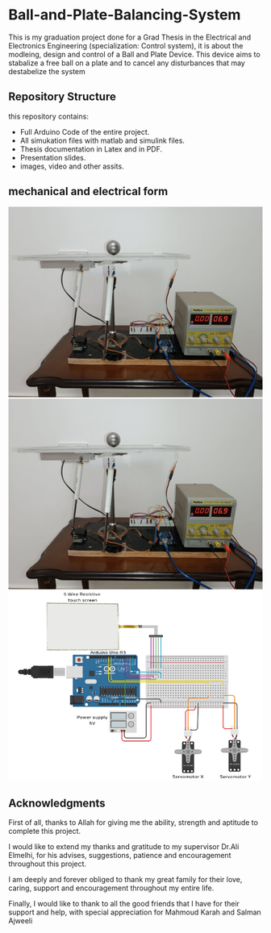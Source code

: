 # Ball-and-Plate-Balancing-System
This is my graduation project done for a Grad Thesis in the Electrical and Electronics Engineering (specialization: Control system), it is about the modleing, design and control of a Ball and Plate Device. This device aims to stabalize a free ball on a plate and to cancel any disturbances that may destabelize the system

## Repository Structure
this repository contains:
* Full Arduino Code of the entire project.
* All simukation files with matlab and simulink files.
* Thesis documentation in Latex and in PDF.
* Presentation slides.
* images, video and other assits.

## mechanical and electrical form
![image](https://github.com/mbeayou/Ball-and-Plate-Balancing-System/blob/main/Assets/photo_2024-01-09_19-22-16.jpg)
![image](https://github.com/mbeayou/Ball-and-Plate-Balancing-System/blob/main/Assets/photo_2024-01-09_19-22-16.jpg)
![image](https://github.com/mbeayou/Ball-and-Plate-Balancing-System/blob/main/Documentation/Dissertation/Latex%20files/Figures/chapter02/Arduino_schematic.jpg)

## Acknowledgments
First of all, thanks to Allah for giving me the
ability, strength and aptitude to complete this
project.

I would like to extend my thanks and gratitude to
my supervisor Dr.Ali Elmelhi, for his advises,
suggestions, patience and encouragement
throughout this project.

I am deeply and forever obliged to thank my great
family for their love, caring, support and
encouragement throughout my entire life.

Finally, I would like to thank to all the good
friends that I have for their support and help,
with special appreciation for Mahmoud Karah
and Salman Ajweeli
